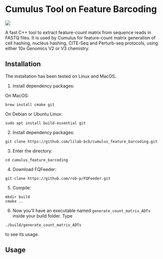 # Cumulus Tool on Feature Barcoding

[![](https://img.shields.io/github/v/release/lilab-bcb/cumulus_feature_barcoding.svg)](https://github.com/lilab-bcb/cumulus_feature_barcoding/releases)

A fast C++ tool to extract feature-count matrix from sequence reads in FASTQ files. It is used by Cumulus for feature-count matrix generation of cell hashing, nucleus hashing, CITE-Seq and Perturb-seq protocols, using either 10x Genomics V2 or V3 chemistry.

## Installation

The installation has been tested on Linux and MacOS.

1. Install dependency packages:

On MacOS:

```
brew install cmake git
```

On Debian or Ubuntu Linux:

```
sudo apt install build-essential git
```

2. Install dependency packages:

```
git clone https://github.com/lilab-bcb/cumulus_feature_barcoding.git
```

3. Enter the directory:

```
cd cumulus_feature_barcoding
```

4. Download FQFeeder:

```
git clone https://github.com/rob-p/FQFeeder.git
```

5. Compile:

```
mkdir build
cmake ..
```

6. Now you'll have an executable named ``generate_count_matrix_ADTs`` inside your build folder. Type

```
./build/generate_count_matrix_ADTs
```

to see its usage.


## Usage
